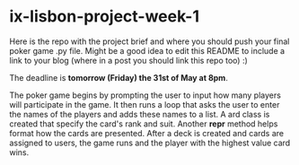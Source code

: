 # ix-lisbon-project-week-1

Here is the repo with the project brief and where you should push your final poker game .py file. Might be a good idea to edit this README to include a link to your blog (where in a post you should link this repo too) :) 

The deadline is **tomorrow (Friday) the 31st of May at 8pm**.


The poker game begins by prompting the user to input how many players will participate in the game. It then runs a loop that asks the user to enter the names of the players and adds these names to a list. A ard class is created that specify the card's rank and suit. Another __repr__ method helps format how the cards are presented. After a deck is created and cards are assigned to users, the game runs and the player with the highest value card wins.